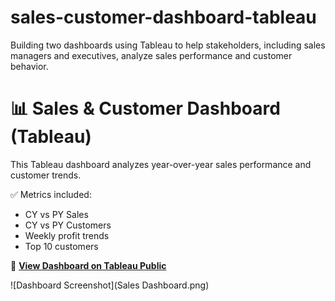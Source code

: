 # sales-customer-dashboard-tableau
Building two dashboards using Tableau to help stakeholders, including sales managers and executives, analyze sales performance and customer behavior.


# 📊 Sales & Customer Dashboard (Tableau)

This Tableau dashboard analyzes year-over-year sales performance and customer trends.

✅ Metrics included:
- CY vs PY Sales
- CY vs PY Customers
- Weekly profit trends
- Top 10 customers

🔗 **[View Dashboard on Tableau Public](https://public.tableau.com/app/profile/ashfaq.ahmed5098/viz/SalesCustomerDashboard_17499708226800/SalesDashboard)**

![Dashboard Screenshot](Sales Dashboard.png)
